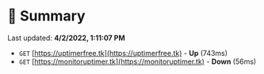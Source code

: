 # 📖 Summary
Last updated: **4/2/2022, 1:11:07 PM**

- `GET` [https://uptimerfree.tk](https://uptimerfree.tk) - **Up** (743ms)
- `GET` [https://monitoruptimer.tk](https://monitoruptimer.tk) - **Down** (56ms)
